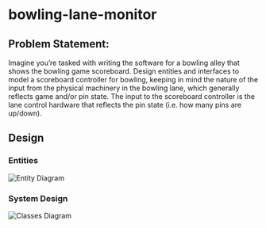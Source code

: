 # bowling-lane-monitor
## Problem Statement:
Imagine you’re tasked with writing the software for a bowling alley that shows the bowling game scoreboard.
Design entities and interfaces to model a scoreboard controller for bowling, keeping in mind the nature of the input from the physical machinery in the bowling lane, which generally reflects game and/or pin state.
The input to the scoreboard controller is the lane control hardware that reflects the pin state (i.e. how many pins are up/down).
## Design
### Entities
![Entity Diagram](https://i.imgur.com/pmP3ejD.png)
### System Design
![Classes Diagram](https://i.imgur.com/VPN9jAJ.png)
